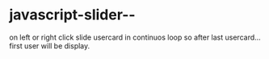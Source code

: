 # javascript-slider--
on left or right click slide usercard in continuos loop so after last usercard... first user will be display.
